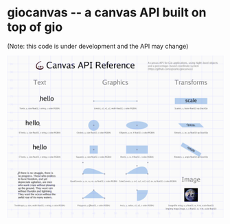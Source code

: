 # giocanvas -- a canvas API built on top of gio

(Note: this code is under development and the API may change)

![canvas API](apisheet.png)
